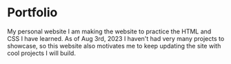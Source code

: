 # Portfolio
My personal website
I am making the website to practice the HTML and CSS I have learned.
As of Aug 3rd, 2023 I haven't had very many projects to showcase,
so this website also motivates me to keep updating the site with cool projects I will build.
